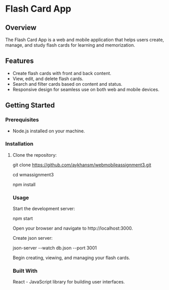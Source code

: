 # Flash Card App

## Overview

The Flash Card App is a web and mobile application that helps users create, manage, and study flash cards for learning and memorization.

## Features

- Create flash cards with front and back content.
- View, edit, and delete flash cards.
- Search and filter cards based on content and status.
- Responsive design for seamless use on both web and mobile devices.

## Getting Started

### Prerequisites

- Node.js installed on your machine.

### Installation

1. Clone the repository:

   git clone https://github.com/aykhansm/webmobileassignment3.git

   cd wmassignment3

   npm install

   ### Usage

   Start the development server:

   npm start

   Open your browser and navigate to http://localhost:3000.

   Create json server:

   json-server --watch db.json --port 3001

   Begin creating, viewing, and managing your flash cards.

   ### Built With

   React - JavaScript library for building user interfaces.
